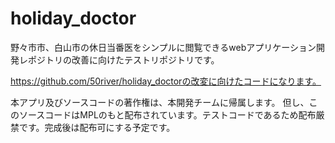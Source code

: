 # holiday_doctor
野々市市、白山市の休日当番医をシンプルに閲覧できるwebアプリケーション開発レポジトリの改善に向けたテストリポジトリです。

https://github.com/50river/holiday_doctorの改変に向けたコードになります。


本アプリ及びソースコードの著作権は、本開発チームに帰属します。 但し、このソースコードはMPLのもと配布されています。テストコードであるため配布厳禁です。完成後は配布可にする予定です。
